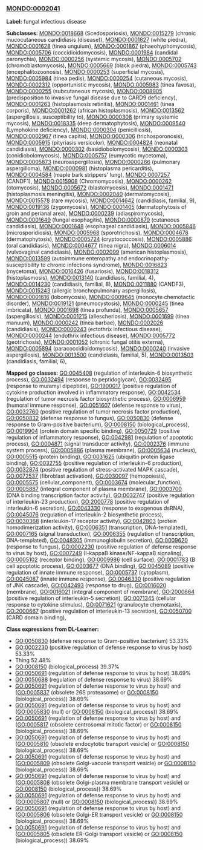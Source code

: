 
### [MONDO:0002041](http://purl.obolibrary.org/obo/MONDO_0002041)
**Label:** fungal infectious disease

**Subclasses:** [MONDO:0018668](http://purl.obolibrary.org/obo/MONDO_0018668) (Scedosporiosis), [MONDO:0015279](http://purl.obolibrary.org/obo/MONDO_0015279) (chronic mucocutaneous candidiasis (disease)), [MONDO:0001827](http://purl.obolibrary.org/obo/MONDO_0001827) (white piedra), [MONDO:0001628](http://purl.obolibrary.org/obo/MONDO_0001628) (tinea unguium), [MONDO:0001867](http://purl.obolibrary.org/obo/MONDO_0001867) (phaeohyphomycosis), [MONDO:0005706](http://purl.obolibrary.org/obo/MONDO_0005706) (coccidioidomycosis), [MONDO:0001984](http://purl.obolibrary.org/obo/MONDO_0001984) (candidal paronychia), [MONDO:0000256](http://purl.obolibrary.org/obo/MONDO_0000256) (systemic mycosis), [MONDO:0005702](http://purl.obolibrary.org/obo/MONDO_0005702) (chromoblastomycosis), [MONDO:0005669](http://purl.obolibrary.org/obo/MONDO_0005669) (black piedra), [MONDO:0005743](http://purl.obolibrary.org/obo/MONDO_0005743) (encephalitozoonosis), [MONDO:0000253](http://purl.obolibrary.org/obo/MONDO_0000253) (superficial mycosis), [MONDO:0005984](http://purl.obolibrary.org/obo/MONDO_0005984) (tinea pedis), [MONDO:0000254](http://purl.obolibrary.org/obo/MONDO_0000254) (cutaneous mycosis), [MONDO:0002312](http://purl.obolibrary.org/obo/MONDO_0002312) (opportunistic mycosis), [MONDO:0005983](http://purl.obolibrary.org/obo/MONDO_0005983) (tinea favosa), [MONDO:0000255](http://purl.obolibrary.org/obo/MONDO_0000255) (subcutaneous mycosis), [MONDO:0008905](http://purl.obolibrary.org/obo/MONDO_0008905) (predisposition to invasive fungal disease due to CARD9 deficiency), [MONDO:0001263](http://purl.obolibrary.org/obo/MONDO_0001263) (histoplasmosis retinitis), [MONDO:0001461](http://purl.obolibrary.org/obo/MONDO_0001461) (tinea corporis), [MONDO:0001262](http://purl.obolibrary.org/obo/MONDO_0001262) (african histoplasmosis), [MONDO:0013562](http://purl.obolibrary.org/obo/MONDO_0013562) (aspergillosis, susceptibility to), [MONDO:0000308](http://purl.obolibrary.org/obo/MONDO_0000308) (primary systemic mycosis), [MONDO:0018335](http://purl.obolibrary.org/obo/MONDO_0018335) (deep dermatophytosis), [MONDO:0009540](http://purl.obolibrary.org/obo/MONDO_0009540) (Lymphokine deficiency), [MONDO:0000304](http://purl.obolibrary.org/obo/MONDO_0000304) (penicilliosis), [MONDO:0002967](http://purl.obolibrary.org/obo/MONDO_0002967) (tinea capitis), [MONDO:0000306](http://purl.obolibrary.org/obo/MONDO_0000306) (trichosporonosis), [MONDO:0005915](http://purl.obolibrary.org/obo/MONDO_0005915) (pityriasis versicolor), [MONDO:0004824](http://purl.obolibrary.org/obo/MONDO_0004824) (neonatal candidiasis), [MONDO:0000302](http://purl.obolibrary.org/obo/MONDO_0000302) (basidiobolomycosis), [MONDO:0000303](http://purl.obolibrary.org/obo/MONDO_0000303) (conidiobolomycosis), [MONDO:0005757](http://purl.obolibrary.org/obo/MONDO_0005757) (eumycotic mycetoma), [MONDO:0005873](http://purl.obolibrary.org/obo/MONDO_0005873) (neuroaspergillosis), [MONDO:0000266](http://purl.obolibrary.org/obo/MONDO_0000266) (pulmonary aspergilloma), [MONDO:0000981](http://purl.obolibrary.org/obo/MONDO_0000981) (histoplasma pericarditis), [MONDO:0004584](http://purl.obolibrary.org/obo/MONDO_0004584) (maple bark strippers' lung), [MONDO:0007257](http://purl.obolibrary.org/obo/MONDO_0007257) (CANDF1), [MONDO:0015908](http://purl.obolibrary.org/obo/MONDO_0015908) (Chromomycosis), [MONDO:0000262](http://purl.obolibrary.org/obo/MONDO_0000262) (otomycosis), [MONDO:0005672](http://purl.obolibrary.org/obo/MONDO_0005672) (blastomycosis), [MONDO:0001471](http://purl.obolibrary.org/obo/MONDO_0001471) (histoplasmosis meningitis), [MONDO:0002040](http://purl.obolibrary.org/obo/MONDO_0002040) (dermatomycosis), [MONDO:0015578](http://purl.obolibrary.org/obo/MONDO_0015578) (rare mycosis), [MONDO:0014642](http://purl.obolibrary.org/obo/MONDO_0014642) (candidiasis, familial, 9), [MONDO:0019136](http://purl.obolibrary.org/obo/MONDO_0019136) (zygomycosis), [MONDO:0001405](http://purl.obolibrary.org/obo/MONDO_0001405) (dermatophytosis of groin and perianal area), [MONDO:0000239](http://purl.obolibrary.org/obo/MONDO_0000239) (adiaspiromycosis), [MONDO:0001649](http://purl.obolibrary.org/obo/MONDO_0001649) (fungal esophagitis), [MONDO:0000879](http://purl.obolibrary.org/obo/MONDO_0000879) (cutaneous candidiasis), [MONDO:0001648](http://purl.obolibrary.org/obo/MONDO_0001648) (esophageal candidiasis), [MONDO:0005846](http://purl.obolibrary.org/obo/MONDO_0005846) (microsporidiosis), [MONDO:0005968](http://purl.obolibrary.org/obo/MONDO_0005968) (sporotrichosis), [MONDO:0004678](http://purl.obolibrary.org/obo/MONDO_0004678) (dermatophytosis), [MONDO:0005724](http://purl.obolibrary.org/obo/MONDO_0005724) (cryptococcosis), [MONDO:0005886](http://purl.obolibrary.org/obo/MONDO_0005886) (oral candidiasis), [MONDO:0004677](http://purl.obolibrary.org/obo/MONDO_0004677) (tinea nigra), [MONDO:0006014](http://purl.obolibrary.org/obo/MONDO_0006014) (vulvovaginal candidiasis), [MONDO:0002099](http://purl.obolibrary.org/obo/MONDO_0002099) (american histoplasmosis), [MONDO:0013599](http://purl.obolibrary.org/obo/MONDO_0013599) (autoimmune enteropathy and endocrinopathy-susceptibility to chronic infections syndrome), [MONDO:0016823](http://purl.obolibrary.org/obo/MONDO_0016823) (mycetoma), [MONDO:0016426](http://purl.obolibrary.org/obo/MONDO_0016426) (fusariosis), [MONDO:0018312](http://purl.obolibrary.org/obo/MONDO_0018312) (histoplasmosis), [MONDO:0013140](http://purl.obolibrary.org/obo/MONDO_0013140) (candidiasis, familial, 4), [MONDO:0014230](http://purl.obolibrary.org/obo/MONDO_0014230) (candidiasis, familial, 8), [MONDO:0011880](http://purl.obolibrary.org/obo/MONDO_0011880) (CANDF3), [MONDO:0015243](http://purl.obolibrary.org/obo/MONDO_0015243) (allergic bronchopulmonary aspergillosis), [MONDO:0001616](http://purl.obolibrary.org/obo/MONDO_0001616) (lobomycosis), [MONDO:0009645](http://purl.obolibrary.org/obo/MONDO_0009645) (monocyte chemotactic disorder), [MONDO:0019121](http://purl.obolibrary.org/obo/MONDO_0019121) (pneumocystosis), [MONDO:0000245](http://purl.obolibrary.org/obo/MONDO_0000245) (tinea imbricata), [MONDO:0001698](http://purl.obolibrary.org/obo/MONDO_0001698) (tinea profunda), [MONDO:0005657](http://purl.obolibrary.org/obo/MONDO_0005657) (aspergillosis), [MONDO:0001215](http://purl.obolibrary.org/obo/MONDO_0001215) (allescheriosis), [MONDO:0001699](http://purl.obolibrary.org/obo/MONDO_0001699) (tinea manuum), [MONDO:0000242](http://purl.obolibrary.org/obo/MONDO_0000242) (tinea barbae), [MONDO:0002026](http://purl.obolibrary.org/obo/MONDO_0002026) (candidiasis), [MONDO:0000243](http://purl.obolibrary.org/obo/MONDO_0000243) (ectothrix infectious disease), [MONDO:0000244](http://purl.obolibrary.org/obo/MONDO_0000244) (endothrix infectious disease), [MONDO:0005772](http://purl.obolibrary.org/obo/MONDO_0005772) (geotrichosis), [MONDO:0001052](http://purl.obolibrary.org/obo/MONDO_0001052) (chronic fungal otitis externa), [MONDO:0005894](http://purl.obolibrary.org/obo/MONDO_0005894) (paracoccidioidomycosis), [MONDO:0000240](http://purl.obolibrary.org/obo/MONDO_0000240) (invasive aspergillosis), [MONDO:0013500](http://purl.obolibrary.org/obo/MONDO_0013500) (candidiasis, familial, 5), [MONDO:0013503](http://purl.obolibrary.org/obo/MONDO_0013503) (candidiasis, familial, 6), 

**Mapped go classes:** [GO:0045408](http://purl.obolibrary.org/obo/GO_0045408) (regulation of interleukin-6 biosynthetic process), [GO:0032494](http://purl.obolibrary.org/obo/GO_0032494) (response to peptidoglycan), [GO:0032495](http://purl.obolibrary.org/obo/GO_0032495) (response to muramyl dipeptide), [GO:1900017](http://purl.obolibrary.org/obo/GO_1900017) (positive regulation of cytokine production involved in inflammatory response), [GO:0042534](http://purl.obolibrary.org/obo/GO_0042534) (regulation of tumor necrosis factor biosynthetic process), [GO:0006959](http://purl.obolibrary.org/obo/GO_0006959) (humoral immune response), [GO:0051607](http://purl.obolibrary.org/obo/GO_0051607) (defense response to virus), [GO:0032760](http://purl.obolibrary.org/obo/GO_0032760) (positive regulation of tumor necrosis factor production), [GO:0050832](http://purl.obolibrary.org/obo/GO_0050832) (defense response to fungus), [GO:0050830](http://purl.obolibrary.org/obo/GO_0050830) (defense response to Gram-positive bacterium), [GO:0008150](http://purl.obolibrary.org/obo/GO_0008150) (biological_process), [GO:0019904](http://purl.obolibrary.org/obo/GO_0019904) (protein domain specific binding), [GO:0050729](http://purl.obolibrary.org/obo/GO_0050729) (positive regulation of inflammatory response), [GO:0042981](http://purl.obolibrary.org/obo/GO_0042981) (regulation of apoptotic process), [GO:0004871](http://purl.obolibrary.org/obo/GO_0004871) (signal transducer activity), [GO:0002376](http://purl.obolibrary.org/obo/GO_0002376) (immune system process), [GO:0005886](http://purl.obolibrary.org/obo/GO_0005886) (plasma membrane), [GO:0005634](http://purl.obolibrary.org/obo/GO_0005634) (nucleus), [GO:0005515](http://purl.obolibrary.org/obo/GO_0005515) (protein binding), [GO:0031625](http://purl.obolibrary.org/obo/GO_0031625) (ubiquitin protein ligase binding), [GO:0032755](http://purl.obolibrary.org/obo/GO_0032755) (positive regulation of interleukin-6 production), [GO:0032874](http://purl.obolibrary.org/obo/GO_0032874) (positive regulation of stress-activated MAPK cascade), [GO:0072537](http://purl.obolibrary.org/obo/GO_0072537) (fibroblast activation), [GO:0030097](http://purl.obolibrary.org/obo/GO_0030097) (hemopoiesis), [GO:0005575](http://purl.obolibrary.org/obo/GO_0005575) (cellular_component), [GO:0003674](http://purl.obolibrary.org/obo/GO_0003674) (molecular_function), [GO:0005887](http://purl.obolibrary.org/obo/GO_0005887) (integral component of plasma membrane), [GO:0003700](http://purl.obolibrary.org/obo/GO_0003700) (DNA binding transcription factor activity), [GO:0032747](http://purl.obolibrary.org/obo/GO_0032747) (positive regulation of interleukin-23 production), [GO:2000778](http://purl.obolibrary.org/obo/GO_2000778) (positive regulation of interleukin-6 secretion), [GO:0043330](http://purl.obolibrary.org/obo/GO_0043330) (response to exogenous dsRNA), [GO:0045076](http://purl.obolibrary.org/obo/GO_0045076) (regulation of interleukin-2 biosynthetic process), [GO:0030368](http://purl.obolibrary.org/obo/GO_0030368) (interleukin-17 receptor activity), [GO:0042803](http://purl.obolibrary.org/obo/GO_0042803) (protein homodimerization activity), [GO:0006351](http://purl.obolibrary.org/obo/GO_0006351) (transcription, DNA-templated), [GO:0007165](http://purl.obolibrary.org/obo/GO_0007165) (signal transduction), [GO:0006355](http://purl.obolibrary.org/obo/GO_0006355) (regulation of transcription, DNA-templated), [GO:0048305](http://purl.obolibrary.org/obo/GO_0048305) (immunoglobulin secretion), [GO:0009620](http://purl.obolibrary.org/obo/GO_0009620) (response to fungus), [GO:0002230](http://purl.obolibrary.org/obo/GO_0002230) (positive regulation of defense response to virus by host), [GO:0007249](http://purl.obolibrary.org/obo/GO_0007249) (I-kappaB kinase/NF-kappaB signaling), [GO:0005102](http://purl.obolibrary.org/obo/GO_0005102) (receptor binding), [GO:0009986](http://purl.obolibrary.org/obo/GO_0009986) (cell surface), [GO:0001783](http://purl.obolibrary.org/obo/GO_0001783) (B cell apoptotic process), [GO:0003677](http://purl.obolibrary.org/obo/GO_0003677) (DNA binding), [GO:0045089](http://purl.obolibrary.org/obo/GO_0045089) (positive regulation of innate immune response), [GO:0005737](http://purl.obolibrary.org/obo/GO_0005737) (cytoplasm), [GO:0045087](http://purl.obolibrary.org/obo/GO_0045087) (innate immune response), [GO:0046330](http://purl.obolibrary.org/obo/GO_0046330) (positive regulation of JNK cascade), [GO:0042493](http://purl.obolibrary.org/obo/GO_0042493) (response to drug), [GO:0016020](http://purl.obolibrary.org/obo/GO_0016020) (membrane), [GO:0016021](http://purl.obolibrary.org/obo/GO_0016021) (integral component of membrane), [GO:2000664](http://purl.obolibrary.org/obo/GO_2000664) (positive regulation of interleukin-5 secretion), [GO:0071345](http://purl.obolibrary.org/obo/GO_0071345) (cellular response to cytokine stimulus), [GO:0071621](http://purl.obolibrary.org/obo/GO_0071621) (granulocyte chemotaxis), [GO:2000667](http://purl.obolibrary.org/obo/GO_2000667) (positive regulation of interleukin-13 secretion), [GO:0050700](http://purl.obolibrary.org/obo/GO_0050700) (CARD domain binding), 

**Class expressions from DL-Learner:**

- [GO:0050830](http://purl.obolibrary.org/obo/GO_0050830) (defense response to Gram-positive bacterium) 53.33%
- [GO:0002230](http://purl.obolibrary.org/obo/GO_0002230) (positive regulation of defense response to virus by host) 53.33%
- Thing 52.48%
- [GO:0008150](http://purl.obolibrary.org/obo/GO_0008150) (biological_process) 39.37%
- [GO:0050691](http://purl.obolibrary.org/obo/GO_0050691) (regulation of defense response to virus by host) 38.69%
- [GO:0050688](http://purl.obolibrary.org/obo/GO_0050688) (regulation of defense response to virus) 38.69%
- [GO:0050691](http://purl.obolibrary.org/obo/GO_0050691) (regulation of defense response to virus by host) and ([GO:0005837](http://purl.obolibrary.org/obo/GO_0005837) (obsolete 26S proteasome) or [GO:0008150](http://purl.obolibrary.org/obo/GO_0008150) (biological_process)) 38.69%
- [GO:0050691](http://purl.obolibrary.org/obo/GO_0050691) (regulation of defense response to virus by host) and ([GO:0005830](http://purl.obolibrary.org/obo/GO_0005830) (null) or [GO:0008150](http://purl.obolibrary.org/obo/GO_0008150) (biological_process)) 38.69%
- [GO:0050691](http://purl.obolibrary.org/obo/GO_0050691) (regulation of defense response to virus by host) and ([GO:0005817](http://purl.obolibrary.org/obo/GO_0005817) (obsolete centrosomal mitotic factor) or [GO:0008150](http://purl.obolibrary.org/obo/GO_0008150) (biological_process)) 38.69%
- [GO:0050691](http://purl.obolibrary.org/obo/GO_0050691) (regulation of defense response to virus by host) and ([GO:0005810](http://purl.obolibrary.org/obo/GO_0005810) (obsolete endocytotic transport vesicle) or [GO:0008150](http://purl.obolibrary.org/obo/GO_0008150) (biological_process)) 38.69%
- [GO:0050691](http://purl.obolibrary.org/obo/GO_0050691) (regulation of defense response to virus by host) and ([GO:0005809](http://purl.obolibrary.org/obo/GO_0005809) (obsolete Golgi-vacuole transport vesicle) or [GO:0008150](http://purl.obolibrary.org/obo/GO_0008150) (biological_process)) 38.69%
- [GO:0050691](http://purl.obolibrary.org/obo/GO_0050691) (regulation of defense response to virus by host) and ([GO:0005808](http://purl.obolibrary.org/obo/GO_0005808) (obsolete Golgi-plasma membrane transport vesicle) or [GO:0008150](http://purl.obolibrary.org/obo/GO_0008150) (biological_process)) 38.69%
- [GO:0050691](http://purl.obolibrary.org/obo/GO_0050691) (regulation of defense response to virus by host) and ([GO:0005807](http://purl.obolibrary.org/obo/GO_0005807) (null) or [GO:0008150](http://purl.obolibrary.org/obo/GO_0008150) (biological_process)) 38.69%
- [GO:0050691](http://purl.obolibrary.org/obo/GO_0050691) (regulation of defense response to virus by host) and ([GO:0005806](http://purl.obolibrary.org/obo/GO_0005806) (obsolete Golgi-ER transport vesicle) or [GO:0008150](http://purl.obolibrary.org/obo/GO_0008150) (biological_process)) 38.69%
- [GO:0050691](http://purl.obolibrary.org/obo/GO_0050691) (regulation of defense response to virus by host) and ([GO:0005805](http://purl.obolibrary.org/obo/GO_0005805) (obsolete ER-Golgi transport vesicle) or [GO:0008150](http://purl.obolibrary.org/obo/GO_0008150) (biological_process)) 38.69%


